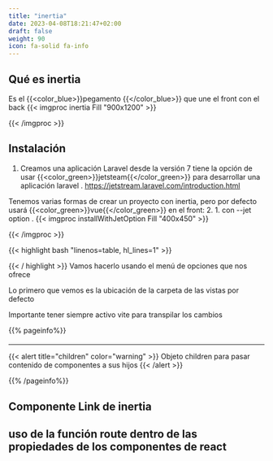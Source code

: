 ```yaml
---
title: "inertia"
date: 2023-04-08T18:21:47+02:00
draft: false
weight: 90
icon: fa-solid fa-info
---
```

## Qué es inertia

Es el {{<color_blue>}}pegamento {{</color_blue>}} que une el front con el back
{{< imgproc inertia Fill "900x1200" >}}

{{< /imgproc >}}

## Instalación
1. Creamos una aplicación
Laravel desde la versión 7 tiene la opción de usar {{<color_green>}}jetsteam{{</color_green>}} para desarrollar una aplicación laravel
. https://jetstream.laravel.com/introduction.html

Tenemos varias formas de crear un proyecto con inertia, pero por defecto usará {{<color_green>}}vue{{</color_green>}} en el front:
2. 1. con --jet option
. {{< imgproc installWithJetOption Fill "400x450" >}}

{{< /imgproc >}}

 {{< highlight bash "linenos=table, hl_lines=1" >}}

 
 {{< / highlight >}}
Vamos hacerlo usando el menú de opciones que nos ofrece 





Lo primero que vemos es la ubicación de la carpeta de las vistas por defecto

Importante tener siempre activo vite para transpilar los cambios



{{% pageinfo%}}
#### 
****
{{< alert title="children" color="warning" >}}
Objeto children para pasar contenido de componentes a sus hijos
{{< /alert >}}

{{% /pageinfo%}}

## Componente Link de inertia
## uso de la función route dentro de las propiedades de los componentes de react